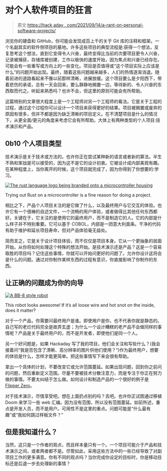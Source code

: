 # 对个人软件项目的狂言

> 原文:[https://hack aday . com/2021/09/14/a-rant-on-personal-software-projects/](https://hackaday.com/2021/09/14/a-rant-on-personal-software-projects/)

浏览你的硬盘和 GitHub，你可能会发现成百上千的关于 Git 库的注释和框架。一个名副其实的软件侧项目的墓地。许多这些项目的典型流程是:获得一个想法，反复思考这个想法，直到它变得令人兴奋，最终变得比当前的次要项目更令人兴奋，记录被捕获，存储库被创建，工作以极快的速度开始，因为焦点和兴奋已经存在。可能会有一些重写或方向上的一些变化。项目是否值得或“这个项目实际上应该是什么”的问题开始出现。最终，随着这些问题越来越多，人们的热情逐渐消退。随着前进的道路看起来不像以前那样清晰，进展放缓。这个项目要么是夕阳西下，带着悲伤的承诺，总有一天会回来，要么静静地搁置一边，等待新的、令人兴奋的东西取而代之。听起来熟悉吗？也许不会，但这里的原则可能会有所帮助。

这篇特别的文章很大程度上是一个工程师对另一个工程师的看法。它是关于工程的过程，通过这个过程你可以设计一个项目来获得更好的结果。项目被搁置或废弃的原因有很多，但并不都是因为缺乏清晰的项目定义。在不清楚项目是什么的情况下，从更全面/更元的角度来考虑它会有所帮助。大体上有两种类型的个人项目:技术演示和产品。

## 0b10 个人项目类型

技术演示是关于技术或方法的。也许你正在尝试某种新的语言或者新的算法。半生不熟和笨拙是可以接受的，因为这不是它的设计初衷。它被设计成内部美观有趣。在某种程度上，当你离开的时候，这个项目就完成了，因为你得到了你想要的:学习。

[![The rust language logo being branded onto a microcontroller housing](../Images/9434f93e28b32d1fe32f9a0a8a031805.png)](https://hackaday.com/wp-content/uploads/2015/12/rust.jpg)

Trying out Rust on a microcontroller is a fine reason for doing a project.

相比之下，产品个人项目关注的是它做了什么，以及最终用户与它交互的体验。也许它有一个很棒的自述文件，一个流畅的用户体验，或者做得比其他任何东西都好。关键在于，它关注的是使用它的最终用户，而不是制造它的人。它的内部是什么样子并不特别重要。它可以基于 COBOL，内部是一团意大利面条。干净的代码有助于维护和延长项目寿命，但对产品体验毫无益处。

简而言之，它是关于设计项目体验，而不仅仅是项目本身。它从一个更抽象的层面开始，从你将如何处理这个特殊的想法开始。是技术演示还是产品？这是一个容易取胜的项目吗？记住这些事情，你就可以开始问更好的问题了。允许你设计这将会是什么的问题。通过对你制作某样东西的过程有意识，你直接影响了你制作的东西。

## 让正确的问题成为你的向导

[![A BB-8 style robot](../Images/40b7f66a8527a5f910216fecddf8dff1.png)](https://hackaday.com/wp-content/uploads/2021/08/bb-8-example.jpg)

This robot looks awesome! If it’s all loose wire and hot snot on the inside, does it matter?

对于一个产品，你需要问最终用户是谁。即使用户是你，也不代表你就是静态的。自己写的老烂代码完全是故弄玄虚；为什么一个设计糟糕的老产品不会做同样的事情呢？产品是关于最终用户的，而不是开发者，即使他们是同一个人。

另一个好问题是，如果 Hackaday 写了我的项目，他们会关注和写些什么？(我会接着问“我是否包含了清晰、高分辨率的图片供他们使用？”)作为最终用户，想要的体验是什么，怎样才能更简单。把这些事情写下来会很有帮助。

拿出一个具体的计划，不要改变它或允许范围蔓延。如果出现问题，回到你之前问的问题，然后重新定义范围。尽量不要被技术分散注意力，而是专注于你正在努力做的事情。不要太纠结于怎么做。如何设计和制造产品的一个很好的例子是[Flipper Zero](https://hackaday.com/2021/07/24/how-the-flipper-zero-hacker-multitool-gets-made-and-tested/)。

对于技术演示，尽情享受吧。想在上面扔点别的吗？去吧。也许你正试图通过移植 Doom 来学习一些 web 汇编。因为没有范围，所以没有范围蔓延。如前所述，重点是开发人员，而不是用户。可用性不是这里的重点。问题可能是“什么最有趣”或“我如何跳过样板文件？”

## 但是我知道什么？

当然，这只是一个作者的观点，而且样本量只有一个。一个项目可能介于产品和技术演示之间，或者两者都不是。尽管如此，采用这些方法中的一些已经导致了对副项目工作的更多满意。你有不同的观点吗？当你完成你设定的目标时，你是移动目标还是后退一步去处理新的事情？